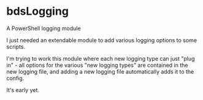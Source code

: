 # bdsLogging
A PowerShell logging module

I just needed an extendable module to add various logging options to some scripts.

I'm trying to work this module where each new logging type can just "plug in" - 
all options for the various "new logging types" are contained in the new logging
file, and adding a new logging file automatically adds it to the config.

It's early yet.
